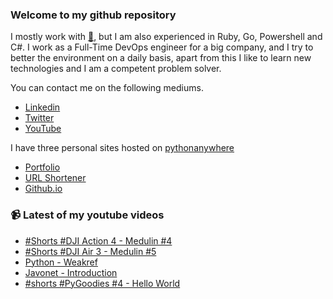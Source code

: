 ### Welcome to my github repository

I mostly work with [:snake:](https://www.python.org/), but I am also experienced in Ruby, Go, Powershell and C#. I work as a Full-Time DevOps engineer for a big company, and I try to better the environment on a daily basis, apart from this I like to learn new technologies and I am a competent problem solver.

You can contact me on the following mediums.
- [Linkedin](https://www.linkedin.com/in/r3ap3rpy)
- [Twitter](https://twitter.com/r3ap3rpy)
- [YouTube](https://www.youtube.com/channel/UC1qkMXH8d2I9DDAtBSeEHqg)

I have three personal sites hosted on [pythonanywhere](https://www.pythonanywhere.com/)
- [Portfolio](http://r3ap3rpy.pythonanywhere.com/)
- [URL Shortener](http://shortenpy.pythonanywhere.com/)
- [Github.io](https://r3ap3rpy.github.io/)

### :video_camera: Latest of my youtube videos
<!-- YOUTUBE:START -->
- [#Shorts #DJI Action 4 - Medulin #4](https://www.youtube.com/watch?v=Ys_W9k5BICk)
- [#Shorts #DJI Air 3 - Medulin #5](https://www.youtube.com/watch?v=YFibiEtt52s)
- [Python - Weakref](https://www.youtube.com/watch?v=dRw3FdQTxqs)
- [Javonet - Introduction](https://www.youtube.com/watch?v=OF_sdp2-LYk)
- [#shorts  #PyGoodies #4 - Hello World](https://www.youtube.com/watch?v=jQYu_w3RyWg)
<!-- YOUTUBE:END -->

